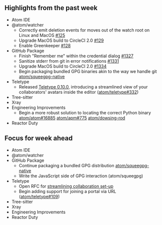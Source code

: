 ## Highlights from the past week

- Atom IDE
- @atom/watcher
  - Correctly emit deletion events for moves out of the watch root on Linux and MacOS [#125](https://github.com/atom/watcher/pull/125)
  - Upgrade MacOS build to CircleCI 2.0 [#129](https://github.com/atom/watcher/pull/129)
  - Enable Greenkeeper [#128](https://github.com/atom/watcher/pull/128)
- GitHub Package
  - Finish "Remember me" within the credential dialog [#1327](https://github.com/atom/github/pull/1327)
  - Sanitize stderr from git in error notifications [#1331](https://github.com/atom/github/pull/1331)
  - Upgrade MacOS build to CircleCI 2.0 [#1334](https://github.com/atom/github/pull/1334)
  - Begin packaging bundled GPG binaries akin to the way we handle git [atom/squeegpg-native](https://github.com/atom/squeegpg-native)
- Teletype
  - Released [Teletype 0.10.0](https://github.com/atom/teletype/releases/tag/v0.10.0), introducing a streamlined view of your collaborators' avatars inside the editor ([atom/teletype#332](https://github.com/atom/teletype/issues/332))
- Tree-sitter
- Xray
- Engineering Improvements
  - Begin a more robust solution to locating the correct Python binary [atom/atom#16885](https://github.com/atom/atom/pull/16885) [atom/apm#775](https://github.com/atom/apm/pull/775) [atom/dowsing-rod](https://github.com/atom/dowsing-rod)
- Reactor Duty
  
## Focus for week ahead

- Atom IDE
- @atom/watcher
- GitHub Package
  - Continue packaging a bundled GPG distribution [atom/squeegpg-native](https://github.com/atom/squeegpg-native)
  - Write the JavaScript side of GPG interaction (atom/squeegpg)
- Teletype
  - Open RFC for [streamlining collaboration set-up](https://github.com/atom/atom/blob/3752dca5b032e3b95bb480a6de73bbde41eb821c/docs/focus/README.md#2-streamline-collaboration-set-up)
  - Begin adding support for joining a portal via URL ([atom/teletype#109](https://github.com/atom/teletype/issues/109))
- Tree-sitter
- Xray
- Engineering Improvements
- Reactor Duty
